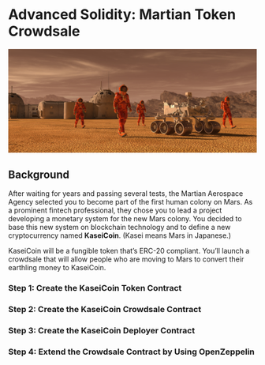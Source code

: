 # Advanced Solidity: Martian Token Crowdsale

![alt=""](images/application-image.png)

## Background

After waiting for years and passing several tests, the Martian Aerospace Agency selected you to become part of the first human colony on Mars. As a prominent fintech professional, they chose you to lead a project developing a monetary system for the new Mars colony. You decided to base this new system on blockchain technology and to define a new cryptocurrency named **KaseiCoin**. (Kasei means Mars in Japanese.)

KaseiCoin will be a fungible token that’s ERC-20 compliant. You’ll launch a crowdsale that will allow people who are moving to Mars to convert their earthling money to KaseiCoin.

### Step 1: Create the KaseiCoin Token Contract



### Step 2: Create the KaseiCoin Crowdsale Contract



### Step 3: Create the KaseiCoin Deployer Contract





### Step 4: Extend the Crowdsale Contract by Using OpenZeppelin



